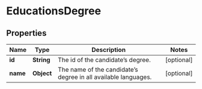 

# EducationsDegree


## Properties

| Name | Type | Description | Notes |
|------------ | ------------- | ------------- | -------------|
|**id** | **String** | The id of the candidate’s degree. |  [optional] |
|**name** | **Object** | The name of the candidate’s degree in all available languages. |  [optional] |



